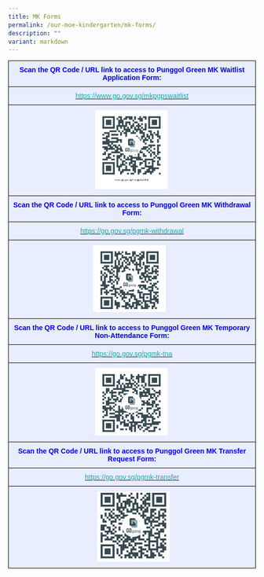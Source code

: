 ```yaml
---
title: MK Forms
permalink: /our-moe-kindergarten/mk-forms/
description: ""
variant: markdown
---
```

<table style="border-collapse:collapse;border-spacing:0" class="tg"><thead><tr><th style="background-color:#E8EDFF;border-color:black;border-style:solid;border-width:1px;color:#00F;font-family:Arial, sans-serif;font-size:14px;font-weight:bold;overflow:hidden;padding:10px 5px;text-align:center;vertical-align:top;word-break:normal">Scan the QR Code / URL link to access to Punggol Green MK Waitlist Application Form:</th></tr></thead><tbody><tr><td style="background-color:#E8EDFF;border-color:black;border-style:solid;border-width:1px;color:#222;font-family:Arial, sans-serif;font-size:14px;overflow:hidden;padding:10px 5px;text-align:center;vertical-align:middle;word-break:normal"><span style="color:#222"> </span> <a href="https://www.go.gov.sg/mkpgpswaitlist"><span style="font-weight:400;text-decoration:none;color:#22A5AE">https://www.go.gov.sg/mkpgpswaitlist</span></a></td></tr><tr><td style="background-color:#E8EDFF;border-color:black;border-style:solid;border-width:1px;color:#222;font-family:Arial, sans-serif;font-size:14px;overflow:hidden;padding:10px 5px;text-align:left;vertical-align:middle;word-break:normal"><span style="color:#222">&nbsp;&nbsp;&nbsp;&nbsp;&nbsp;&nbsp;&nbsp;&nbsp;&nbsp;&nbsp;&nbsp;&nbsp;&nbsp;&nbsp;&nbsp;&nbsp;&nbsp;&nbsp;&nbsp;&nbsp;&nbsp;&nbsp;&nbsp;&nbsp;&nbsp;&nbsp;&nbsp;&nbsp;&nbsp;&nbsp;&nbsp;&nbsp;&nbsp;&nbsp;&nbsp;&nbsp;&nbsp;&nbsp;&nbsp;&nbsp;&nbsp;&nbsp;&nbsp; </span><img src="/images/Our%20MOE%20Kindergarten/go_gov_sg_mkpgpswaitlist.png" style="width:30%"><br></td></tr><tr><td style="background-color:#E8EDFF;border-color:black;border-style:solid;border-width:1px;color:#00F;font-family:Arial, sans-serif;font-size:14px;font-weight:bold;overflow:hidden;padding:10px 5px;text-align:center;vertical-align:top;word-break:normal"> Scan the QR Code / URL link to access to Punggol Green MK Withdrawal Form:</td></tr><tr><td style="background-color:#E8EDFF;border-color:black;border-style:solid;border-width:1px;color:#222;font-family:Arial, sans-serif;font-size:14px;overflow:hidden;padding:10px 5px;text-align:center;vertical-align:middle;word-break:normal"><span style="color:#222"> </span> <a href="https://go.gov.sg/pgmk-withdrawal"><span style="font-weight:400;text-decoration:none;color:#22A5AE">https://go.gov.sg/pgmk-withdrawal</span></a></td></tr><tr><td style="background-color:#E8EDFF;border-color:black;border-style:solid;border-width:1px;color:#222;font-family:Arial, sans-serif;font-size:14px;overflow:hidden;padding:10px 5px;text-align:left;vertical-align:middle;word-break:normal"><span style="color:#222"> &nbsp;&nbsp;&nbsp;&nbsp;&nbsp;&nbsp;&nbsp;&nbsp;&nbsp;&nbsp;&nbsp;&nbsp;&nbsp;&nbsp;&nbsp;&nbsp;&nbsp;&nbsp;&nbsp;&nbsp;&nbsp;&nbsp;&nbsp;&nbsp;&nbsp;&nbsp;&nbsp;&nbsp;&nbsp;&nbsp;&nbsp;&nbsp;&nbsp;&nbsp;&nbsp;&nbsp;&nbsp;&nbsp;&nbsp;&nbsp;&nbsp;&nbsp;&nbsp;</span><img src="/images/Our%20MOE%20Kindergarten/QR-Withdrawal.png" style="width:30%"><br> </td></tr><tr><td style="background-color:#E8EDFF;border-color:black;border-style:solid;border-width:1px;color:#00F;font-family:Arial, sans-serif;font-size:14px;font-weight:bold;overflow:hidden;padding:10px 5px;text-align:center;vertical-align:top;word-break:normal"> Scan the QR Code / URL link to access to Punggol Green MK Temporary Non-Attendance Form:</td></tr><tr><td style="background-color:#E8EDFF;border-color:black;border-style:solid;border-width:1px;color:#222;font-family:Arial, sans-serif;font-size:14px;overflow:hidden;padding:10px 5px;text-align:center;vertical-align:middle;word-break:normal"><span style="color:#222"> </span> <a href="https://go.gov.sg/pgmk-tna"><span style="font-weight:400;text-decoration:none;color:#22A5AE">https://go.gov.sg/pgmk-tna</span></a></td></tr><tr><td style="background-color:#E8EDFF;border-color:black;border-style:solid;border-width:1px;color:#222;font-family:Arial, sans-serif;font-size:14px;overflow:hidden;padding:10px 5px;text-align:left;vertical-align:middle;word-break:normal"><span style="color:#222">&nbsp;&nbsp;&nbsp;&nbsp;&nbsp;&nbsp;&nbsp;&nbsp;&nbsp;&nbsp;&nbsp;&nbsp;&nbsp;&nbsp;&nbsp;&nbsp;&nbsp;&nbsp;&nbsp;&nbsp;&nbsp;&nbsp;&nbsp;&nbsp;&nbsp;&nbsp;&nbsp;&nbsp;&nbsp;&nbsp;&nbsp;&nbsp;&nbsp;&nbsp;&nbsp;&nbsp;&nbsp;&nbsp;&nbsp;&nbsp;&nbsp;&nbsp;&nbsp; </span><img src="/images/Our%20MOE%20Kindergarten/QR-TNA.png" style="width:30%"><br></td></tr><tr><td style="background-color:#E8EDFF;border-color:black;border-style:solid;border-width:1px;color:#00F;font-family:Arial, sans-serif;font-size:14px;font-weight:bold;overflow:hidden;padding:10px 5px;text-align:center;vertical-align:top;word-break:normal"> Scan the QR Code / URL link to access to Punggol Green MK Transfer Request Form:</td></tr><tr><td style="background-color:#E8EDFF;border-color:black;border-style:solid;border-width:1px;color:#222;font-family:Arial, sans-serif;font-size:14px;overflow:hidden;padding:10px 5px;text-align:center;vertical-align:middle;word-break:normal"><span style="color:#222"> </span> <a href="https://go.gov.sg/pgmk-transfer"><span style="font-weight:400;text-decoration:none;color:#22A5AE">https://go.gov.sg/pgmk-transfer</span></a></td></tr><tr><td style="background-color:#E8EDFF;border-color:black;border-style:solid;border-width:1px;color:#222;font-family:Arial, sans-serif;font-size:14px;overflow:hidden;padding:10px 5px;text-align:left;vertical-align:middle;word-break:normal"><span style="color:#222">&nbsp;&nbsp;&nbsp;&nbsp;&nbsp;&nbsp;&nbsp;&nbsp;&nbsp;&nbsp;&nbsp;&nbsp;&nbsp;&nbsp;&nbsp;&nbsp;&nbsp;&nbsp;&nbsp;&nbsp;&nbsp;&nbsp;&nbsp;&nbsp;&nbsp;&nbsp;&nbsp;&nbsp;&nbsp;&nbsp;&nbsp;&nbsp;&nbsp;&nbsp;&nbsp;&nbsp;&nbsp;&nbsp;&nbsp;&nbsp;&nbsp;&nbsp;&nbsp;&nbsp; </span><img src="/images/Our%20MOE%20Kindergarten/QR-Transfer.jpg" style="width:30%"></td></tr></tbody></table>